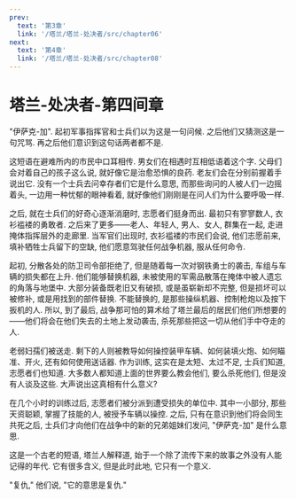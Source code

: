 ```yaml
---
prev:
  text: '第3章'
  link: '/塔兰/塔兰-处决者/src/chapter06'
next:
  text: '第4章'
  link: '/塔兰/塔兰-处决者/src/chapter08'
---
```


# 塔兰-处决者-第四间章

"伊萨克-加". 起初军事指挥官和士兵们以为这是一句问候. 之后他们又猜测这是一句咒骂. 再之后他们意识到这句话两者都不是.

这短语在避难所内的市民中口耳相传. 男女们在相遇时互相低语着这个字. 父母们会对着自己的孩子这么说, 就好像它是治愈恐惧的良药. 老友们会在分别前握着手说出它. 没有一个士兵去问幸存者们它是什么意思, 而那些询问的人被人们一边摇着头, 一边用一种忧郁的眼神看着, 就好像他们刚刚是在问人们为什么要呼吸一样.

之后, 就在士兵们的好奇心逐渐消磨时, 志愿者们挺身而出. 最初只有寥寥数人, 衣衫褴褛的勇敢者. 之后来了更多——老人、年轻人, 男人、女人, 群集在一起, 走进掩体指挥层外的走廊里. 当军官们出现时, 衣衫褴褛的市民们会说, 他们志愿前来, 填补牺牲士兵留下的空缺, 他们愿意驾驶任何战争机器, 服从任何命令.

起初, 分散各处的防卫司令部拒绝了, 但是随着每一次对钢铁勇士的袭击, 车组与车辆的损失都在上升. 他们能够替换机器, 未被使用的军需品散落在掩体中被人遗忘的角落与地堡中. 大部分装备既老旧又有破损, 或是虽崭新却不完整, 但是损坏可以被修补, 或是用找到的部件替换. 不能替换的, 是那些操纵机器、控制枪炮以及按下扳机的人. 所以, 到了最后, 战争那可怕的算术给了塔兰最后的居民们他们所想要的——他们将会在他们失去的土地上发动袭击, 杀死那些把这一切从他们手中夺走的人.

老弱妇孺们被送走. 剩下的人则被教导如何操控装甲车辆、如何装填火炮、如何瞄准、开火, 还有如何使用送话器. 作为训练, 这实在是太短、太过不足, 士兵们知道, 志愿者们也知道. 大多数人都知道上面的世界要么教会他们, 要么杀死他们, 但是没有人谈及这些. 大声说出这真相有什么意义?

在几个小时的训练过后, 志愿者们被分派到遭受损失的单位中. 其中一小部分, 那些天资聪颖, 掌握了技能的人, 被授予车辆以操控. 之后, 只有在意识到他们将会同生共死之后, 士兵们才向他们在战争中的新的兄弟姐妹们发问, "伊萨克-加" 是什么意思.

这是一个古老的短语, 塔兰人解释道, 始于一个除了流传下来的故事之外没有人能记得的年代. 它有很多含义, 但是此时此地, 它只有一个意义.

"复仇," 他们说, "它的意思是复仇."
